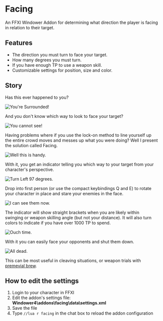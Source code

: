 # Facing
An FFXI Windower Addon for determining what direction the player is facing in relation to their target.

## Features
* The direction you must turn to face your target.
* How many degrees you must turn.
* If you have enough TP to use a weapon skill.
* Customizable settings for position, size and color.

## Story
Has this ever happened to you?

![You're Surrounded!](http://ffxi.zeroserenity.com/Facing/Surrounded.png)

And you don't know which way to look to face your target?

![You cannot see!](http://ffxi.zeroserenity.com/Facing/YouCannotSee.png)

Having problems where if you use the lock-on method to line yourself up the entire crowd moves and messes up what you were doing? Well I present the solution called Facing.

![Well this is handy.](http://ffxi.zeroserenity.com/Facing/SurroundedWithFacing.png)

With it, you get an indicator telling you which way to your target from your character's perspective.

![Turn Left 97 degrees.](http://ffxi.zeroserenity.com/Facing/FacingOff.png)

Drop into first person (or use the compact keybindings Q and E) to rotate your character in place and stare your enemies in the face.

![I can see them now.](http://ffxi.zeroserenity.com/Facing/NotEnoughTP.png)

The indicator will show straight brackets when you are likely within swinging or weapon skilling angle (but not your distance). It will also turn colors to indicate if you have over 1000 TP to spend.

![Ouch time.](http://ffxi.zeroserenity.com/Facing/EnoughTP.png)

With it you can easily face your opponents and shut them down.

![All dead.](http://ffxi.zeroserenity.com/Facing/CorpsePile.png)

This can be most useful in cleaving situations, or weapon trials with [premevial brew](https://www.bg-wiki.com/ffxi/Primeval_Brew).

## How to edit the settings
1. Login to your character in FFXI
2. Edit the addon's settings file: **Windower4\addons\facing\data\settings.xml**
3. Save the file
4. Type ```//lua r facing``` in the chat box to reload the addon configuration